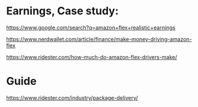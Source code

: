 # Earnings, Case study:
https://www.google.com/search?q=amazon+flex+realistic+earnings

https://www.nerdwallet.com/article/finance/make-money-driving-amazon-flex

https://www.ridester.com/how-much-do-amazon-flex-drivers-make/

# Guide
https://www.ridester.com/industry/package-delivery/
